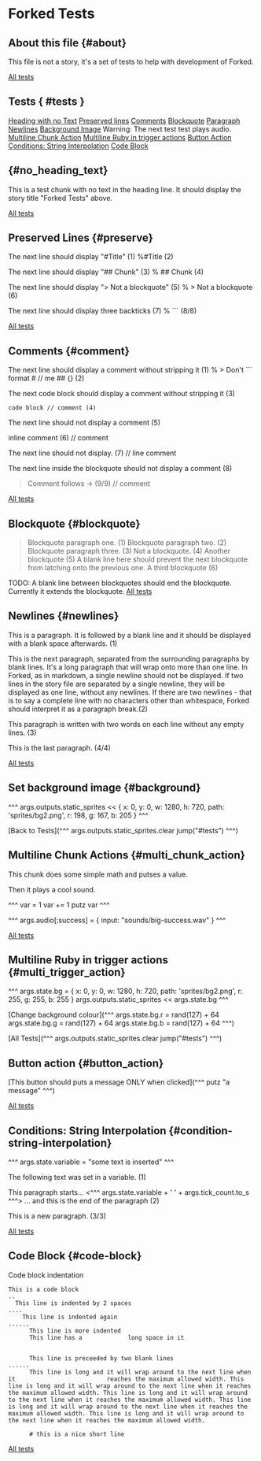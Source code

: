 # Forked Tests

## About this file {#about}

This file is not a story, it's a set of tests to help with development of Forked.

[All tests](#tests)

## Tests { #tests }

[Heading with no Text](#no_heading_text)
[Preserved lines](#preserve)
[Comments](#comment)
[Blockquote](#blockquote)
[Paragraph Newlines](#newlines)
[Background Image](#background)
Warning: The next test test plays audio.
[Multiline Chunk Action](#multi_chunk_action)
[Multiline Ruby in trigger actions](#multi_trigger_action)
[Button Action](#button_action)
[Conditions: String Interpolation](#condition-string-interpolation)
[Code Block](#code-block)

## {#no_heading_text}

This is a test chunk with no text in the heading line.
It should display the story title "Forked Tests" above.

[All tests](#tests)

## Preserved Lines {#preserve}

The next line should display "#Title" (1)
%#Title (2)

The next line should display "## Chunk" (3)
% ## Chunk (4)

The next line should display "> Not a blockquote" (5)
% > Not a blockquote (6)

The next line should display three backticks (7)
% ``` (8/8)

[All tests](#tests)

## Comments {#comment}

The next line should display a comment without stripping it (1)
% > Don't ``` format # // me ## {} (2)

The next code block should display a comment without stripping it (3)
```
code block // comment (4)
```
The next line should not display a comment (5)

inline comment (6) // comment

The next line should not display. (7)
// line comment

The next line inside the blockquote should not display a comment (8)
> Comment follows -> (9/9) // comment

[All tests](#tests)

## Blockquote {#blockquote}

> Blockquote paragraph one. (1)
> Blockquote paragraph two. (2)
> Blockquote paragraph three. (3)
Not a blockquote. (4)
> Another blockquote (5)
A blank line here should prevent the next blockquote from latching onto the previous one.
> A third blockquote (6)

TODO: A blank line between blockquotes should end the blockquote. Currently it extends the blockquote.
[All tests](#tests)

## Newlines {#newlines}

This is a paragraph. It is followed by a blank line and it should be displayed with a blank space afterwards. (1)

This is the next paragraph, separated from the surrounding paragraphs by blank lines. It's a long paragraph that will wrap onto more than one line. In Forked, as in markdown, a single newline should not be displayed. If two lines in the story file are separated by a single newline, they will be displayed as one line, without any newlines. If there are two newlines - that is to say a complete line with no characters other than whitespace, Forked should interpret it as a paragraph break.(2)

This paragraph
is written
with two
words on
each line
without any
empty lines. (3)

This is the last paragraph. (4/4)

[All tests](#tests)

## Set background image {#background}

^^^
args.outputs.static_sprites << {
  x: 0, y: 0, w: 1280, h: 720,
  path: 'sprites/bg2.png',
  r: 198, g: 167, b: 205
}
^^^

[Back to Tests](^^^
args.outputs.static_sprites.clear
jump("#tests")
^^^)

## Multiline Chunk Actions {#multi_chunk_action}
This chunk does some simple math and putses a value.

Then it plays a cool sound.

^^^
var = 1
var += 1
putz var
^^^

^^^
args.audio[:success] = {
  input: "sounds/big-success.wav" 
}
^^^

[All tests](#tests)

## Multiline Ruby in trigger actions {#multi_trigger_action}

^^^
args.state.bg = {
  x: 0, y: 0, w: 1280, h: 720,
  path: 'sprites/bg2.png',
  r: 255, g: 255, b: 255
}
args.outputs.static_sprites << args.state.bg
^^^

[Change background colour](^^^
args.state.bg.r = rand(127) + 64
args.state.bg.g = rand(127) + 64
args.state.bg.b = rand(127) + 64
^^^)

[All Tests](^^^
args.outputs.static_sprites.clear
jump("#tests")
^^^)

## Button action {#button_action}

[This button should puts a message ONLY when clicked](^^^
putz "a message"
^^^)

[All tests](#tests)

## Conditions: String Interpolation {#condition-string-interpolation}

^^^
args.state.variable = "some text is inserted"
^^^

The following text was set in a variable. (1)

This paragraph starts...
<^^^
args.state.variable + ' ' + args.tick_count.to_s
^^^>
... and this is the end of the paragraph (2)

This is a new paragraph. (3/3)

[All tests](#tests)

## Code Block {#code-block}
Code block indentation
```
This is a code block
..
  This line is indented by 2 spaces
....
    This line is indented again
......
      This line is more indented
      This line has a             long space in it


      This line is preceeded by two blank lines
......
      This line is long and it will wrap around to the next line when it                          reaches the maximum allowed width. This line is long and it will wrap around to the next line when it reaches the maximum allowed width. This line is long and it will wrap around to the next line when it reaches the maximum allowed width. This line is long and it will wrap around to the next line when it reaches the maximum allowed width. This line is long and it will wrap around to the next line when it reaches the maximum allowed width. 
      
      # this is a nice short line
```
[All tests](#tests)